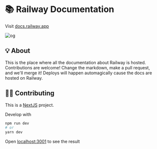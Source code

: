 # 📚 Railway Documentation

Visit [docs.railway.app](https://docs.railway.app)

![og](https://railway.app/og.png)

## 💡 About

This is the place where all the documentation about Railway is hosted. Contributions are welcome! Change the markdown, make a pull request, and we'll merge it! Deploys will happen automagically cause the docs are hosted on Railway.

## 🧑‍🔬 Contributing

This is a [NextJS](https://nextjs.org) project.

Develop with

```bash
npm run dev
# or
yarn dev
```

Open [localhost:3001](http://localhost:3001) to see the result
